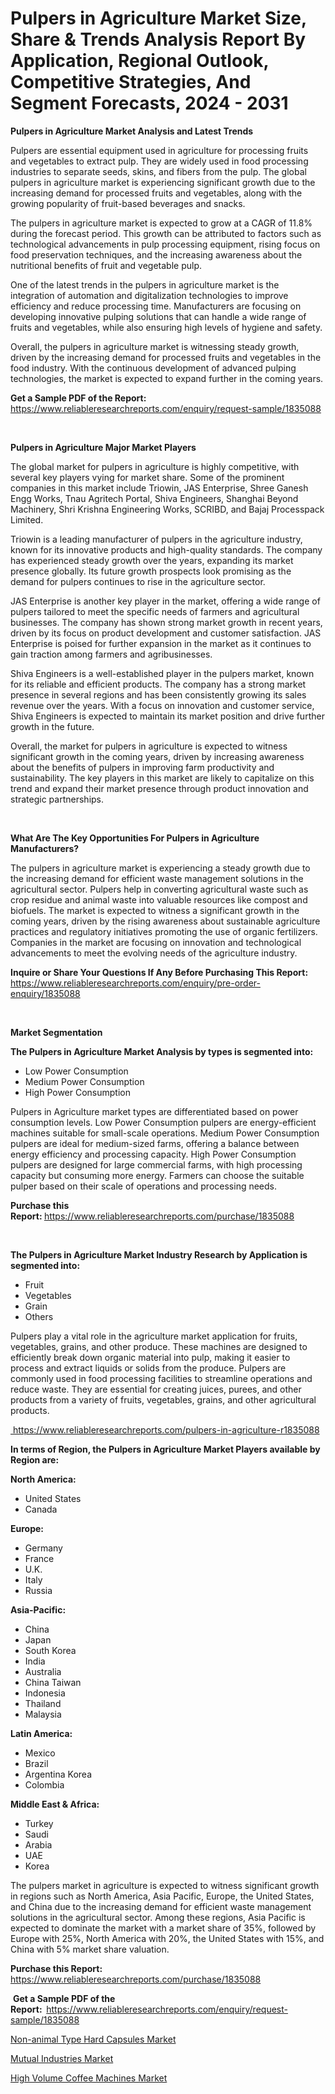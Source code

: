 <p><h1>Pulpers in Agriculture Market Size, Share & Trends Analysis Report By Application, Regional Outlook, Competitive Strategies, And Segment Forecasts, 2024 - 2031</h1></p><p><strong>Pulpers in Agriculture Market Analysis and Latest Trends</strong></p>
<p><p>Pulpers are essential equipment used in agriculture for processing fruits and vegetables to extract pulp. They are widely used in food processing industries to separate seeds, skins, and fibers from the pulp. The global pulpers in agriculture market is experiencing significant growth due to the increasing demand for processed fruits and vegetables, along with the growing popularity of fruit-based beverages and snacks.</p><p>The pulpers in agriculture market is expected to grow at a CAGR of 11.8% during the forecast period. This growth can be attributed to factors such as technological advancements in pulp processing equipment, rising focus on food preservation techniques, and the increasing awareness about the nutritional benefits of fruit and vegetable pulp.</p><p>One of the latest trends in the pulpers in agriculture market is the integration of automation and digitalization technologies to improve efficiency and reduce processing time. Manufacturers are focusing on developing innovative pulping solutions that can handle a wide range of fruits and vegetables, while also ensuring high levels of hygiene and safety.</p><p>Overall, the pulpers in agriculture market is witnessing steady growth, driven by the increasing demand for processed fruits and vegetables in the food industry. With the continuous development of advanced pulping technologies, the market is expected to expand further in the coming years.</p></p>
<p><strong>Get a Sample PDF of the Report:&nbsp;</strong> <a href="https://www.reliableresearchreports.com/enquiry/request-sample/1835088">https://www.reliableresearchreports.com/enquiry/request-sample/1835088</a></p>
<p>&nbsp;</p>
<p><strong>Pulpers in Agriculture Major Market Players</strong></p>
<p><p>The global market for pulpers in agriculture is highly competitive, with several key players vying for market share. Some of the prominent companies in this market include Triowin, JAS Enterprise, Shree Ganesh Engg Works, Tnau Agritech Portal, Shiva Engineers, Shanghai Beyond Machinery, Shri Krishna Engineering Works, SCRIBD, and Bajaj Processpack Limited.</p><p>Triowin is a leading manufacturer of pulpers in the agriculture industry, known for its innovative products and high-quality standards. The company has experienced steady growth over the years, expanding its market presence globally. Its future growth prospects look promising as the demand for pulpers continues to rise in the agriculture sector.</p><p>JAS Enterprise is another key player in the market, offering a wide range of pulpers tailored to meet the specific needs of farmers and agricultural businesses. The company has shown strong market growth in recent years, driven by its focus on product development and customer satisfaction. JAS Enterprise is poised for further expansion in the market as it continues to gain traction among farmers and agribusinesses.</p><p>Shiva Engineers is a well-established player in the pulpers market, known for its reliable and efficient products. The company has a strong market presence in several regions and has been consistently growing its sales revenue over the years. With a focus on innovation and customer service, Shiva Engineers is expected to maintain its market position and drive further growth in the future.</p><p>Overall, the market for pulpers in agriculture is expected to witness significant growth in the coming years, driven by increasing awareness about the benefits of pulpers in improving farm productivity and sustainability. The key players in this market are likely to capitalize on this trend and expand their market presence through product innovation and strategic partnerships.</p></p>
<p>&nbsp;</p>
<p><strong>What Are The Key Opportunities For Pulpers in Agriculture Manufacturers?</strong></p>
<p><p>The pulpers in agriculture market is experiencing a steady growth due to the increasing demand for efficient waste management solutions in the agricultural sector. Pulpers help in converting agricultural waste such as crop residue and animal waste into valuable resources like compost and biofuels. The market is expected to witness a significant growth in the coming years, driven by the rising awareness about sustainable agriculture practices and regulatory initiatives promoting the use of organic fertilizers. Companies in the market are focusing on innovation and technological advancements to meet the evolving needs of the agriculture industry.</p></p>
<p><strong>Inquire or Share Your Questions If Any Before Purchasing This Report:</strong> <a href="https://www.reliableresearchreports.com/enquiry/pre-order-enquiry/1835088">https://www.reliableresearchreports.com/enquiry/pre-order-enquiry/1835088</a></p>
<p>&nbsp;</p>
<p><strong>Market Segmentation</strong></p>
<p><strong>The Pulpers in Agriculture Market Analysis by types is segmented into:</strong></p>
<p><ul><li>Low Power Consumption</li><li>Medium Power Consumption</li><li>High Power Consumption</li></ul></p>
<p><p>Pulpers in Agriculture market types are differentiated based on power consumption levels. Low Power Consumption pulpers are energy-efficient machines suitable for small-scale operations. Medium Power Consumption pulpers are ideal for medium-sized farms, offering a balance between energy efficiency and processing capacity. High Power Consumption pulpers are designed for large commercial farms, with high processing capacity but consuming more energy. Farmers can choose the suitable pulper based on their scale of operations and processing needs.</p></p>
<p><strong>Purchase this Report:&nbsp;</strong><a href="https://www.reliableresearchreports.com/purchase/1835088">https://www.reliableresearchreports.com/purchase/1835088</a></p>
<p>&nbsp;</p>
<p><strong>The Pulpers in Agriculture Market Industry Research by Application is segmented into:</strong></p>
<p><ul><li>Fruit</li><li>Vegetables</li><li>Grain</li><li>Others</li></ul></p>
<p><p>Pulpers play a vital role in the agriculture market application for fruits, vegetables, grains, and other produce. These machines are designed to efficiently break down organic material into pulp, making it easier to process and extract liquids or solids from the produce. Pulpers are commonly used in food processing facilities to streamline operations and reduce waste. They are essential for creating juices, purees, and other products from a variety of fruits, vegetables, grains, and other agricultural products.</p></p>
<p><a href="https://www.reliableresearchreports.com/pulpers-in-agriculture-r1835088">&nbsp;https://www.reliableresearchreports.com/pulpers-in-agriculture-r1835088</a></p>
<p><strong>In terms of Region, the Pulpers in Agriculture Market Players available by Region are:</strong></p>
<p>
    <p> <strong> North America: </strong>
        <ul>
            <li>United States</li>
            <li>Canada</li>
        </ul>
        </p> 
    <p> <strong> Europe: </strong>
        <ul>
            <li>Germany</li>
            <li>France</li>
            <li>U.K.</li>
            <li>Italy</li>
            <li>Russia</li>
        </ul>
        </p> 
    <p> <strong> Asia-Pacific: </strong>
        <ul>
            <li>China</li>
            <li>Japan</li>
            <li>South Korea</li>
            <li>India</li>
            <li>Australia</li>
            <li>China Taiwan</li>
            <li>Indonesia</li>
            <li>Thailand</li>
            <li>Malaysia</li>
        </ul>
        </p> 
    <p> <strong> Latin America: </strong>
        <ul>
            <li>Mexico</li>
            <li>Brazil</li>
            <li>Argentina Korea</li>
            <li>Colombia</li>
        </ul>
        </p> 
    <p> <strong> Middle East & Africa: </strong>
        <ul>
            <li>Turkey</li>
            <li>Saudi</li>
            <li>Arabia</li>
            <li>UAE</li>
            <li>Korea</li>
        </ul>
    </p>
    </p>
<p><p>The pulpers market in agriculture is expected to witness significant growth in regions such as North America, Asia Pacific, Europe, the United States, and China due to the increasing demand for efficient waste management solutions in the agricultural sector. Among these regions, Asia Pacific is expected to dominate the market with a market share of 35%, followed by Europe with 25%, North America with 20%, the United States with 15%, and China with 5% market share valuation.</p></p>
<p><strong>Purchase this Report: </strong><a href="https://www.reliableresearchreports.com/purchase/1835088">https://www.reliableresearchreports.com/purchase/1835088</a></p>
<p>&nbsp;<strong>Get a Sample PDF of the Report:&nbsp;&nbsp;</strong><a href="https://www.reliableresearchreports.com/enquiry/request-sample/1835088">https://www.reliableresearchreports.com/enquiry/request-sample/1835088</a></p>
<p><strong></strong></p>
<p><p><a href="https://github.com/salfordkingie/Market-Research-Report-List-1/blob/main/non-animal-type-hard-capsules-market.md">Non-animal Type Hard Capsules Market</a></p><p><a href="https://github.com/julian6Skinner/Market-Research-Report-List-1/blob/main/mutual-industries-market.md">Mutual Industries Market</a></p><p><a href="https://github.com/lavernaCole75/Market-Research-Report-List-1/blob/main/high-volume-coffee-machines-market.md">High Volume Coffee Machines Market</a></p></p>